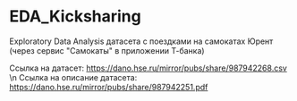 # EDA_Kicksharing
Exploratory Data Analysis датасета с поездками на самокатах Юрент (через сервис "Самокаты" в приложении Т-банка)

Ссылка на датасет: https://dano.hse.ru/mirror/pubs/share/987942268.csv \n
Ссылка на описание датасета: https://dano.hse.ru/mirror/pubs/share/987942251.pdf
